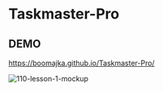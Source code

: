 # Taskmaster-Pro

## DEMO
https://boomajka.github.io/Taskmaster-Pro/

![110-lesson-1-mockup](https://user-images.githubusercontent.com/80685266/157107827-457e50eb-2f31-43ea-935a-0d323b3d62db.gif)
